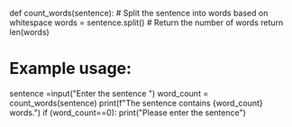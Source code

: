 def count_words(sentence):
    # Split the sentence into words based on whitespace
    words = sentence.split()
    # Return the number of words
    return len(words)

# Example usage:

sentence =input("Enter the sentence ")
word_count = count_words(sentence)
print(f"The sentence contains {word_count} words.")
if (word_count==0):
    print("Please enter the sentence")
